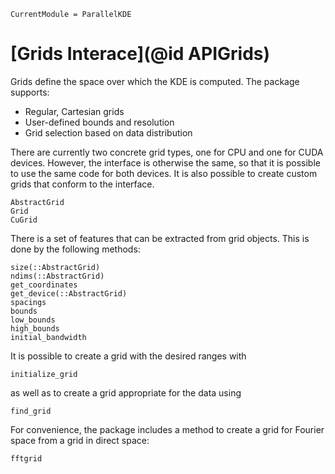 ```@meta
CurrentModule = ParallelKDE
```

# [Grids Interace](@id APIGrids)

Grids define the space over which the KDE is computed. The package supports:

- Regular, Cartesian grids
- User-defined bounds and resolution
- Grid selection based on data distribution

There are currently two concrete grid types, one for CPU and one for CUDA devices. However, the interface is otherwise the same, so that it is possible to use the same code for both devices. It is also possible to create custom grids that conform to the interface.

```@docs
AbstractGrid
Grid
CuGrid
```

There is a set of features that can be extracted from grid objects. This is done by the following methods:

```@docs
size(::AbstractGrid)
ndims(::AbstractGrid)
get_coordinates
get_device(::AbstractGrid)
spacings
bounds
low_bounds
high_bounds
initial_bandwidth
```

It is possible to create a grid with the desired ranges with

```@docs
initialize_grid
```

as well as to create a grid appropriate for the data using

```@docs
find_grid
```

For convenience, the package includes a method to create a grid for Fourier space from a grid in direct space:

```@docs
fftgrid
```
